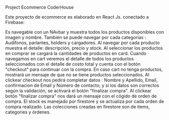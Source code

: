 Project Ecommerce CoderHouse

Este proyecto de ecommerce es elaborado en React Js. conectado a Firebase:

Es navegable con un NAvbar y muestra todos los productos disponibles con imagen y nombre.
También se puede navegar por cada categorias : Audifonos, parlantes, holders y cargadores.
Al navegar por cada producto muestra el detalle: descripción, precio y stock.
Al seleccionar los productos en comprar se cargará la cantidades de productos en card.
Cuando navegamos en cart veremos el detalle de todos los productos seleccionados con el detalle de costo total y cuenta con el botón "checkout" para continuar con la compra. En caso cart no tenga productos, mostrará un mensaje de que no se tiene productos seleccionados.
Al clickear checkout nos pedirá completar datos : Nombre y Apellido, Email, confirmacion de Email y Número de contacto; y si los datos son correctos según la validación, se activará el botón "finalizar compra".
Al clickear botón "finalizar compra" nos dará un mensaje con el cógido de orden de compra.
El stock es manejado por firestore y se actualiza por cada orden de compra realizado.
Las colecciones creadas en firestore son de items, categories y órdenes.
